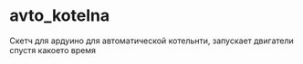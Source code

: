 # avto_kotelna
Скетч для ардуино для автоматической котельнти, запускает двигатели спустя какоето время
